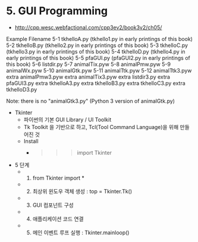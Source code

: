 # 5. GUI Programming
- http://cpp.wesc.webfactional.com/cpp3ev2/book3v2/ch05/

Example	Filename
5-1	tkhelloA.py (tkhello1.py in early printings of this book)
5-2	tkhelloB.py (tkhello2.py in early printings of this book)
5-3	tkhelloC.py (tkhello3.py in early printings of this book)
5-4	tkhelloD.py (tkhello4.py in early printings of this book)
5-5	pfaGUI.py (pfaGUI2.py in early printings of this book)
5-6	listdir.py
5-7	animalTix.pyw
5-8	animalPmw.pyw
5-9	animalWx.pyw
5-10	animalGtk.pyw
5-11	animalTtk.pyw
5-12	animalTtk3.pyw
extra	animalPmw3.pyw
extra	animalTix3.pyw
extra	listdir3.py
extra	pfaGUI3.py
extra	tkhelloA3.py
extra	tkhelloB3.py
extra	tkhelloC3.py
extra	tkhelloD3.py

Note: there is no "animalGtk3.py" (Python 3 version of animalGtk.py)

- Tkinter
    - 파이썬의 기본 GUI Library / UI Toolkit
    - Tk Toolkit 을 기반으로 하고, Tcl(Tool Command Language)을 위해 만들어진 것
    - Install
        - >>> import Tkinter
- 5 단계
    - 1) from Tkinter import *
    - 2) 최상위 윈도우 객체 생성 : top = Tkinter.Tk()
    - 3) GUI 컴포넌트 구성
    - 4) 애플리케이션 코드 연결
    - 5) 메인 이벤트 루프 실행 : Tkinter.mainloop()